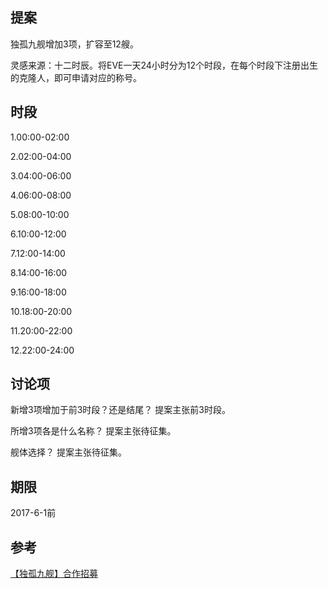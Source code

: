 提案
---
独孤九舰增加3项，扩容至12艘。

灵感来源：十二时辰。将EVE一天24小时分为12个时段，在每个时段下注册出生的克隆人，即可申请对应的称号。

时段
---
1.00:00-02:00

2.02:00-04:00

3.04:00-06:00

4.06:00-08:00

5.08:00-10:00

6.10:00-12:00

7.12:00-14:00

8.14:00-16:00

9.16:00-18:00

10.18:00-20:00

11.20:00-22:00

12.22:00-24:00

讨论项
---
新增3项增加于前3时段？还是结尾？
提案主张前3时段。

所增3项各是什么名称？
提案主张待征集。

舰体选择？
提案主张待征集。

期限
---
2017-6-1前

参考
---
[【独孤九舰】合作招募](http://bbs.eve-china.com/thread-667055-1-1.html)